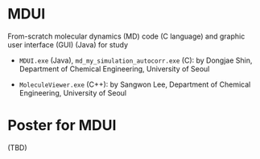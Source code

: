 # MDUI
From-scratch molecular dynamics (MD) code (C language) and graphic user interface (GUI) (Java) for study

- `MDUI.exe` (Java), `md_my_simulation_autocorr.exe` (C): by Dongjae Shin, Department of Chemical Engineering, University of Seoul  
  
- `MoleculeViewer.exe` (C++): by Sangwon Lee, Department of Chemical Engineering, University of Seoul  
  

# Poster for MDUI
(TBD)
